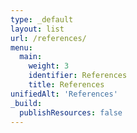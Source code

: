 ```yaml
---
type: _default
layout: list
url: /references/
menu:
  main:
    weight: 3
    identifier: References
    title: References
unifiedAlt: 'References'
_build:
  publishResources: false
---
```

